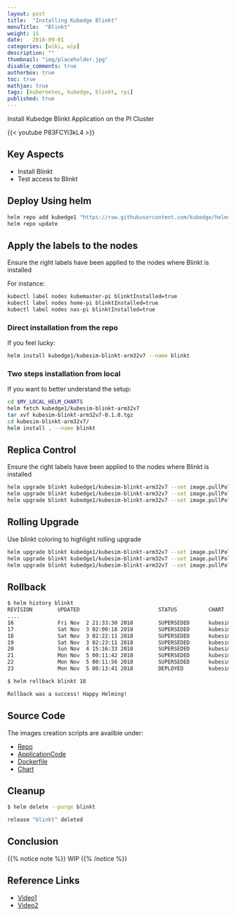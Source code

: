 ```yaml
---
layout: post
title:  "Installing Kubedge Blinkt"
menuTitle:  "Blinkt"
weight: 15
date:   2018-09-01
categories: [wiki, wip]
description: ""
thumbnail: "img/placeholder.jpg"
disable_comments: true
authorbox: true
toc: true
mathjax: true
tags: [kubernetes, kubedge, blinkt, rpi]
published: true
---
```


Install Kubedge Blinkt Application on the PI Cluster

<!--more-->

{{< youtube P83FCYi3kL4 >}}

## Key Aspects

- Install Blinkt
- Test access to Blinkt

## Deploy Using helm

```bash
helm repo add kubedge1 "https://raw.githubusercontent.com/kubedge/helmrepos/arm32v7/kubedge1"
helm repo update
```

## Apply the labels to the nodes

Ensure the right labels have been applied to the nodes where Blinkt is installed

For instance:

```bash
kubectl label nodes kubemaster-pi blinktInstalled=true
kubectl label nodes home-pi blinktInstalled=true
kubectl label nodes nas-pi blinktInstalled=true
```

### Direct installation from the repo

If you feel lucky:

```bash
helm install kubedge1/kubesim-blinkt-arm32v7 --name blinkt 
```

### Two steps installation from local

If you want to better understand the setup:

```bash
cd $MY_LOCAL_HELM_CHARTS
helm fetch kubedge1/kubesim-blinkt-arm32v7
tar xvf kubesim-blinkt-arm32v7-0.1.0.tgz
cd kubesim-blinkt-arm32v7/
helm install . --name blinkt 
```
## Replica Control

Ensure the right labels have been applied to the nodes where Blinkt is installed

```bash
helm upgrade blinkt kubedge1/kubesim-blinkt-arm32v7 --set image.pullPolicy=IfNotPresent --set blinkt.algorithm=blinkt5 --set replicaCount=2
helm upgrade blinkt kubedge1/kubesim-blinkt-arm32v7 --set image.pullPolicy=IfNotPresent --set blinkt.algorithm=blinkt5 --set replicaCount=3
helm upgrade blinkt kubedge1/kubesim-blinkt-arm32v7 --set image.pullPolicy=IfNotPresent --set blinkt.algorithm=blinkt5 --set replicaCount=0
```
## Rolling Upgrade

Use blinkt coloring to highlight rolling upgrade

```bash
helm upgrade blinkt kubedge1/kubesim-blinkt-arm32v7 --set image.pullPolicy=IfNotPresent --set replicaCount=3 --set blinkt.release=green
helm upgrade blinkt kubedge1/kubesim-blinkt-arm32v7 --set image.pullPolicy=IfNotPresent --set replicaCount=3 --set blinkt.release=blue
helm upgrade blinkt kubedge1/kubesim-blinkt-arm32v7 --set image.pullPolicy=IfNotPresent --set replicaCount=3 --set blinkt.release=red
```

## Rollback

```bash
$ helm history blinkt
REVISION        UPDATED                         STATUS          CHART                           DESCRIPTION
....
16              Fri Nov  2 21:33:30 2018        SUPERSEDED      kubesim-blinkt-arm32v7-0.1.0    Upgrade complete
17              Sat Nov  3 02:00:18 2018        SUPERSEDED      kubesim-blinkt-arm32v7-0.1.0    Upgrade complete
18              Sat Nov  3 02:22:11 2018        SUPERSEDED      kubesim-blinkt-arm32v7-0.1.0    Upgrade complete
19              Sat Nov  3 02:23:11 2018        SUPERSEDED      kubesim-blinkt-arm32v7-0.1.0    Upgrade complete
20              Sun Nov  4 15:16:33 2018        SUPERSEDED      kubesim-blinkt-arm32v7-0.1.0    Upgrade complete
21              Mon Nov  5 00:11:42 2018        SUPERSEDED      kubesim-blinkt-arm32v7-0.1.0    Upgrade complete
22              Mon Nov  5 00:11:56 2018        SUPERSEDED      kubesim-blinkt-arm32v7-0.1.0    Upgrade complete
23              Mon Nov  5 00:13:41 2018        DEPLOYED        kubesim-blinkt-arm32v7-0.1.0    Upgrade complete
```
```bash
$ helm rollback blinkt 18

Rollback was a success! Happy Helming!
```

## Source Code

The images creation scripts are availble under:

- [Repo](https://github.com/kubedge/kubesim_blinkt)
- [ApplicationCode](https://github.com/kubedge/kubesim_blinkt/tree/arm32v7/kubesim_blinkt)
- [Dockerfile](https://github.com/kubedge/kubesim_blinkt/tree/arm32v7/images/kubesim_blinkt)
- [Chart](https://github.com/kubedge/kubesim_blinkt/tree/arm32v7/charts/kubesim-blinkt-arm32v7)

## Cleanup

```bash
$ helm delete --purge blinkt

release "blinkt" deleted
```

## Conclusion

{{% notice note %}}
WIP
{{% /notice %}}

## Reference Links

- [Video1](https://youtu.be/ZyTLMnzehyU?t=1798)
- [Video2](https://www.youtube.com/watch?v=a7MX6ED2zVM)
